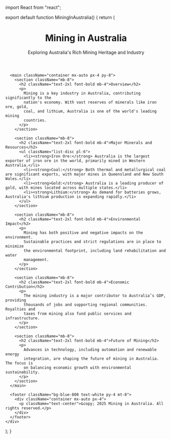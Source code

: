 import React from "react";

export default function MiningInAustralia() {
  return (
    <div className="min-h-screen bg-gray-100 text-gray-800">
      <header className="bg-blue-800 text-white py-6 shadow-lg">
        <div className="container mx-auto px-4">
          <h1 className="text-3xl font-bold">Mining in Australia</h1>
          <p className="text-lg">Exploring Australia's Rich Mining Heritage and Industry</p>
        </div>
      </header>

      <main className="container mx-auto px-4 py-8">
        <section className="mb-8">
          <h2 className="text-2xl font-bold mb-4">Overview</h2>
          <p>
            Mining is a key industry in Australia, contributing significantly to the
            nation's economy. With vast reserves of minerals like iron ore, gold,
            coal, and lithium, Australia is one of the world's leading mining
            countries.
          </p>
        </section>

        <section className="mb-8">
          <h2 className="text-2xl font-bold mb-4">Major Minerals and Resources</h2>
          <ul className="list-disc pl-6">
            <li><strong>Iron Ore:</strong> Australia is the largest exporter of iron ore in the world, primarily mined in Western Australia.</li>
            <li><strong>Coal:</strong> Both thermal and metallurgical coal are significant exports, with major mines in Queensland and New South Wales.</li>
            <li><strong>Gold:</strong> Australia is a leading producer of gold, with mines located across multiple states.</li>
            <li><strong>Lithium:</strong> As demand for batteries grows, Australia's lithium production is expanding rapidly.</li>
          </ul>
        </section>

        <section className="mb-8">
          <h2 className="text-2xl font-bold mb-4">Environmental Impact</h2>
          <p>
            Mining has both positive and negative impacts on the environment.
            Sustainable practices and strict regulations are in place to minimize
            the environmental footprint, including land rehabilitation and water
            management.
          </p>
        </section>

        <section className="mb-8">
          <h2 className="text-2xl font-bold mb-4">Economic Contribution</h2>
          <p>
            The mining industry is a major contributor to Australia’s GDP, providing
            thousands of jobs and supporting regional communities. Royalties and
            taxes from mining also fund public services and infrastructure.
          </p>
        </section>

        <section className="mb-8">
          <h2 className="text-2xl font-bold mb-4">Future of Mining</h2>
          <p>
            Advances in technology, including automation and renewable energy
            integration, are shaping the future of mining in Australia. The focus is
            on balancing economic growth with environmental sustainability.
          </p>
        </section>
      </main>

      <footer className="bg-blue-800 text-white py-4 mt-8">
        <div className="container mx-auto px-4">
          <p className="text-center">&copy; 2025 Mining in Australia. All rights reserved.</p>
        </div>
      </footer>
    </div>
  );
}
